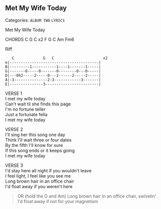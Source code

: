 ## Met My Wife Today
Categories: `ALBUM TWO` `LYRICS`

Met My Wife Today

CHORDS
C G C x2 
F G C Am Fm6

Riff
```
   C             G   C                      x2
e|----------------------------------------|
B|---------1-----------1----1-------1-----|
G|-------0-----0-------0--------0---0-----|
D|---0h2-----2-----0---2------2-----2-----|
A|-3---------------2-3------------3-------|
E|---------------3------------------------|
```


VERSE 1  
I met my wife today  
Can't wait til she finds this page  
I'm no fortune teller  
Just a fortunate fella  
I met my wife today  

VERSE 2  
I'll sing her this song one day  
Think I'll wait three or four dates  
By the fifth I'll know for sure  
If this song ends or it keeps going  
I met my wife today  
  
VERSE 3  
I'd stay here all night if you wouldn't leave  
I feel light, I feel like you see me  
Long brown hair in an office chair  
I'd float away if you weren't here  
> OR (hold the G and Am)
> Long brown hair in an office chair, swivelin'  
> I'd float away if not for your magnetism  
